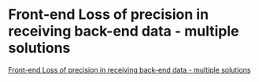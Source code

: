 # Front-end Loss of precision in receiving back-end data - multiple solutions
[Front-end Loss of precision in receiving back-end data - multiple solutions](https://aiwithcloud.com/2022/09/19/front_end_loss_of_precision_in_receiving_back_end_data___multiple_solutions/)